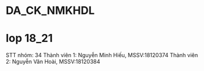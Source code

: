 # DA_CK_NMKHDL
# lop 18_21
STT nhóm: 34
Thành viên 1: Nguyễn Minh Hiếu, MSSV:18120374
Thành viên 2: Nguyễn Văn Hoài, MSSV:18120384
